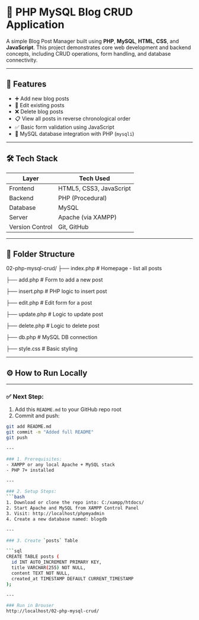 # 📝 PHP MySQL Blog CRUD Application

A simple Blog Post Manager built using **PHP**, **MySQL**, **HTML**, **CSS**, and **JavaScript**. This project demonstrates core web development and backend concepts, including CRUD operations, form handling, and database connectivity.

---

## 📌 Features

- ➕ Add new blog posts
- 📝 Edit existing posts
- ❌ Delete blog posts
- 📋 View all posts in reverse chronological order
- ✅ Basic form validation using JavaScript
- 💾 MySQL database integration with PHP (`mysqli`)

---

## 🛠️ Tech Stack

| Layer         | Tech Used                  |
|---------------|----------------------------|
| Frontend      | HTML5, CSS3, JavaScript    |
| Backend       | PHP (Procedural)           |
| Database      | MySQL                      |
| Server        | Apache (via XAMPP)         |
| Version Control | Git, GitHub              |

---

## 📂 Folder Structure
02-php-mysql-crud/
├── index.php # Homepage - list all posts

├── add.php # Form to add a new post

├── insert.php # PHP logic to insert post

├── edit.php # Edit form for a post

├── update.php # Logic to update post

├── delete.php # Logic to delete post

├── db.php # MySQL DB connection

├── style.css # Basic styling

---

## ⚙️ How to Run Locally


---

### ✅ Next Step:
1. Add this `README.md` to your GitHub repo root
2. Commit and push:
```bash
git add README.md
git commit -m "Added full README"
git push

---

### 1. Prerequisites:
- XAMPP or any local Apache + MySQL stack
- PHP 7+ installed

---

### 2. Setup Steps:
```bash
1. Download or clone the repo into: C:/xampp/htdocs/
2. Start Apache and MySQL from XAMPP Control Panel
3. Visit: http://localhost/phpmyadmin
4. Create a new database named: blogdb

---

### 3. Create `posts` Table

```sql
CREATE TABLE posts (
  id INT AUTO_INCREMENT PRIMARY KEY,
  title VARCHAR(255) NOT NULL,
  content TEXT NOT NULL,
  created_at TIMESTAMP DEFAULT CURRENT_TIMESTAMP
);

---

### Run in Brouser
http://localhost/02-php-mysql-crud/
